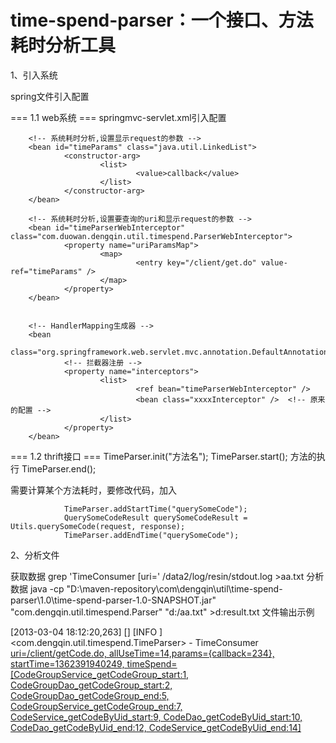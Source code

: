 # time-spend-parser：一个接口、方法耗时分析工具

1、引入系统<br>

spring文件引入配置

<import resource="classpath*:applicationContext-timespend.xml" />

=== 1.1 web系统 ===
springmvc-servlet.xml引入配置

        <!-- 系统耗时分析,设置显示request的参数 -->
        <bean id="timeParams" class="java.util.LinkedList">
                <constructor-arg>
                        <list>
                                <value>callback</value>
                        </list>
                </constructor-arg>
        </bean>

        <!-- 系统耗时分析,设置要查询的uri和显示request的参数 -->
        <bean id="timeParserWebInterceptor" class="com.duowan.dengqin.util.timespend.ParserWebInterceptor">
                <property name="uriParamsMap">
                        <map>
                                <entry key="/client/get.do" value-ref="timeParams" />
                        </map>
                </property>
        </bean>


        <!-- HandlerMapping生成器 -->
        <bean
                class="org.springframework.web.servlet.mvc.annotation.DefaultAnnotationHandlerMapping">
                <!-- 拦截器注册 -->
                <property name="interceptors">
                        <list>
                                <ref bean="timeParserWebInterceptor" />
                                <bean class="xxxxInterceptor" />  <!-- 原来的配置 -->
                        </list>
                </property>
        </bean>

=== 1.2 thrift接口 ===
                TimeParser.init("方法名");
                TimeParser.start();
                方法的执行
                TimeParser.end();

需要计算某个方法耗时，要修改代码，加入

                TimeParser.addStartTime("querySomeCode");
                QuerySomeCodeResult querySomeCodeResult = Utils.querySomeCode(request, response);
                TimeParser.addEndTime("querySomeCode");

2、分析文件<br>

获取数据
grep 'TimeConsumer \[uri=' /data2/log/resin/stdout.log >aa.txt
分析数据
java -cp "D:\maven-repository\com\dengqin\util\time-spend-parser\1.0\time-spend-parser-1.0-SNAPSHOT.jar" "com.dengqin.util.timespend.Parser" "d:/aa.txt" >d:result.txt
文件输出示例

[2013-03-04 18:12:20,263] [] [INFO ] <com.dengqin.util.timespend.TimeParser> - TimeConsumer [uri=/client/getCode.do, allUseTime=14,params={callback=234}, startTime=1362391940249, timeSpend=[CodeGroupService_getCodeGroup_start:1, CodeGroupDao_getCodeGroup_start:2, CodeGroupDao_getCodeGroup_end:5, CodeGroupService_getCodeGroup_end:7, CodeService_getCodeByUid_start:9, CodeDao_getCodeByUid_start:10, CodeDao_getCodeByUid_end:12, CodeService_getCodeByUid_end:14]](TimeParser.java:end:64)
